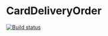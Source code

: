 # CardDeliveryOrder
[![Build status](https://ci.appveyor.com/api/projects/status/yce7g1a89mlodvi9?svg=true)](https://ci.appveyor.com/project/BelyakovArkadiy/carddeliveryorder)
